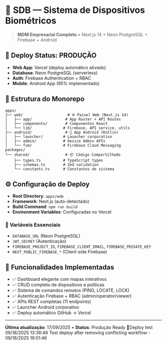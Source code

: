 # 🔐 SDB — Sistema de Dispositivos Biométricos

> **MDM Empresarial Completo** • Next.js 14 + Neon PostgreSQL + Firebase + Android

## 🚀 **Deploy Status: PRODUÇÃO**
- **Web App**: Vercel (deploy automático ativado)
- **Database**: Neon PostgreSQL (serverless)
- **Auth**: Firebase Authentication + RBAC
- **Mobile**: Android App (95% implementado)

## 📁 **Estrutura do Monorepo**
```
apps/
├── web/                    # 🌐 Painel Web (Next.js 14)
│   ├── app/               # App Router + API Routes
│   ├── components/        # Componentes React
│   └── lib/              # Firebase, API service, utils
├── android/               # 📱 App Android (Kotlin)
│   ├── launcher/         # Launcher corporativo
│   ├── admin/            # Device Admin APIs
│   └── fcm/              # Firebase Cloud Messaging
packages/
└── shared/                # 📦 Código Compartilhado
    ├── types.ts          # TypeScript types
    ├── schemas.ts        # Zod validation
    └── constants.ts      # Constantes do sistema
```

## ⚙️ **Configuração de Deploy**
- **Root Directory**: `apps/web`
- **Framework**: Next.js (auto-detectado)
- **Build Command**: `npm run build`
- **Environment Variables**: Configuradas no Vercel

### 🔑 **Variáveis Essenciais**
- `DATABASE_URL` (Neon PostgreSQL)
- `JWT_SECRET` (Autenticação)
- `FIREBASE_PROJECT_ID`, `FIREBASE_CLIENT_EMAIL`, `FIREBASE_PRIVATE_KEY`
- `NEXT_PUBLIC_FIREBASE_*` (Client-side Firebase)

## 🎯 **Funcionalidades Implementadas**
- ✅ Dashboard elegante com mapas interativos
- ✅ CRUD completo de dispositivos e políticas
- ✅ Sistema de comandos remotos (PING, LOCATE, LOCK)
- ✅ Autenticação Firebase + RBAC (admin/operator/viewer)
- ✅ APIs REST completas (11 endpoints)
- ✅ Launcher Android corporativo
- ✅ Deploy automático GitHub → Vercel

---
**Última atualização**: 17/09/2025 • **Status**: Produção Ready 🎉Deploy test 09/18/2025 13:36:46
Test deploy after removing conflicting workflow - 09/18/2025 19:51:46
